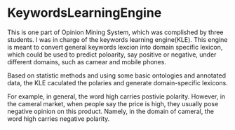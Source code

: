 KeywordsLearningEngine
======================
This is one part of Opinion Mining System, which was complished by three students. I was in charge of the keywords learning engine(KLE). This engine is meant to convert general keywords lexcion into domain specific lexicon, which could be used to predict poloarity, say positive or negative, under different domains, such as camear and mobile phones.

Based on statistic methods and using some basic ontologies and annotated data, the KLE caculated the polaries and generate domain-specific lexicons.

For example, in general, the word high carries postivie polarity. However, in the cameral market, when people say the price is high, they usually pose negative opinion on this product. Namely, in the domain of cameral, the word high carries negative polarity.
